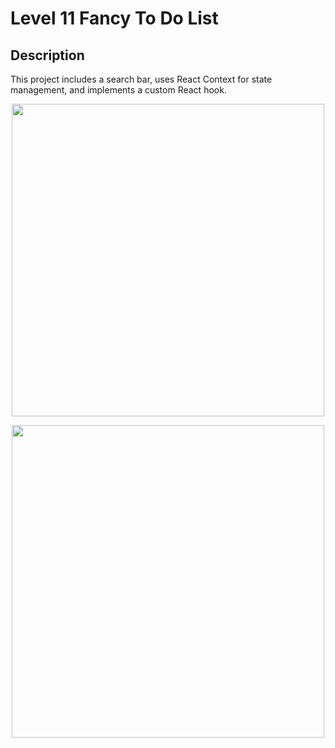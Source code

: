 # Level 11 Fancy To Do List
## Description
This project includes a search bar, uses React Context for state management, and implements a custom React hook.

<p align="center">
  <img src="https://github.com/user-attachments/assets/9135e659-bc0b-4fce-a85f-ff722ab5861c" width="500px" />
</p>
<p align="center">
  <img src="https://github.com/user-attachments/assets/f69cabcc-01c8-458e-bf89-7883311888d5" width="500px" />
</p>




